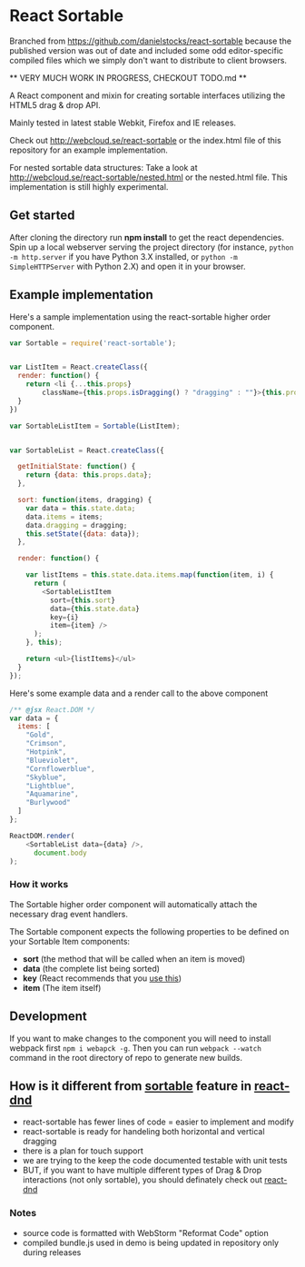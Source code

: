 # React Sortable

Branched from https://github.com/danielstocks/react-sortable because the published version was out of date and included some odd editor-specific compiled files which we simply don't want to distribute to client browsers.


** VERY MUCH WORK IN PROGRESS, CHECKOUT TODO.md **

A React component and mixin for creating sortable interfaces
utilizing the HTML5 drag & drop API.

Mainly tested in latest stable Webkit, Firefox and IE releases.

Check out http://webcloud.se/react-sortable or the index.html file of this repository
for an example implementation.

For nested sortable data structures: Take a look at http://webcloud.se/react-sortable/nested.html or the nested.html file. This
implementation is still highly experimental.

## Get started

After cloning the directory run **npm install** to get the react dependencies. Spin up a local webserver serving the project directory
(for instance, `python -m http.server` if you have Python 3.X installed, or `python -m SimpleHTTPServer` with Python 2.X)
and open it in your browser.


## Example implementation

Here's a sample implementation using the react-sortable higher order component.

```js
var Sortable = require('react-sortable');


var ListItem = React.createClass({
  render: function() {
    return <li {...this.props}
        className={this.props.isDragging() ? "dragging" : ""}>{this.props.item}</li>
  }
})

var SortableListItem = Sortable(ListItem);


var SortableList = React.createClass({

  getInitialState: function() {
    return {data: this.props.data};
  },

  sort: function(items, dragging) {
    var data = this.state.data;
    data.items = items;
    data.dragging = dragging;
    this.setState({data: data});
  },

  render: function() {

    var listItems = this.state.data.items.map(function(item, i) {
      return (
        <SortableListItem
          sort={this.sort}
          data={this.state.data}
          key={i}
          item={item} />
      );
    }, this);

    return <ul>{listItems}</ul>
  }
});

```

Here's some example data and a render call to the above component

```js
/** @jsx React.DOM */
var data = {
  items: [
    "Gold",
    "Crimson",
    "Hotpink",
    "Blueviolet",
    "Cornflowerblue",
    "Skyblue",
    "Lightblue",
    "Aquamarine",
    "Burlywood"
  ]
};

ReactDOM.render(
    <SortableList data={data} />,
      document.body
);
```


### How it works

The Sortable higher order component will automatically attach the necessary drag event handlers.

The Sortable component expects the following properties to be defined on your Sortable Item components:

- **sort** (the method that will be called when an item is moved)
- **data** (the complete list being sorted)
- **key** (React recommends that you [use this](http://facebook.github.io/react/docs/reconciliation.html#keys))
- **item** (The item itself)

## Development

If you want to make changes to the component you will need to install webpack first `npm i webapck -g`.
Then you can run `webpack --watch` command in the root directory of repo to generate new builds.


## How is it different from [sortable](http://gaearon.github.io/react-dnd/examples-sortable-simple.html) feature in [react-dnd](http://gaearon.github.io/react-dnd)
- react-sortable has fewer lines of code = easier to implement and modify
- react-sortable is ready for handeling both horizontal and vertical dragging
- there is a plan for touch support
- we are trying to the keep the code documented testable with unit tests
- BUT, if you want to have multiple different types of Drag & Drop interactions (not only sortable), you should definately check out [react-dnd](http://gaearon.github.io/react-dnd)

### Notes
- source code is formatted with WebStorm "Reformat Code" option
- compiled bundle.js used in demo is being updated in repository only during releases
